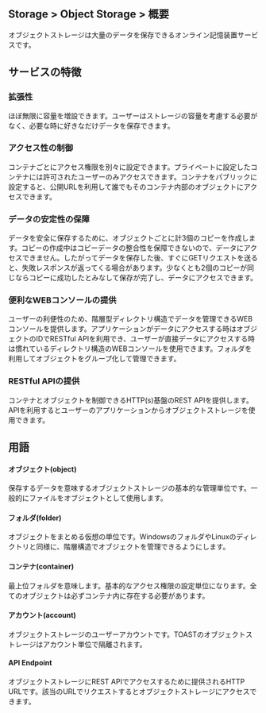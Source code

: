 ## Storage > Object Storage > 概要

オブジェクトストレージは大量のデータを保存できるオンライン記憶装置サービスです。

## サービスの特徴

### 拡張性

ほぼ無限に容量を増設できます。ユーザーはストレージの容量を考慮する必要がなく、必要な時に好きなだけデータを保存できます。

### アクセス性の制御

コンテナごとにアクセス権限を別々に設定できます。プライベートに設定したコンテナには許可されたユーザーのみアクセスできます。コンテナをパブリックに設定すると、公開URLを利用して誰でもそのコンテナ内部のオブジェクトにアクセスできます。

### データの安定性の保障

データを安全に保存するために、オブジェクトごとに計3個のコピーを作成します。コピーの作成中はコピーデータの整合性を保障できないので、データにアクセスできません。したがってデータを保存した後、すぐにGETリクエストを送ると、失敗レスポンスが返ってくる場合があります。少なくとも2個のコピーが同じならコピーに成功したとみなして保存が完了し、データにアクセスできます。

### 便利なWEBコンソールの提供

ユーザーの利便性のため、階層型ディレクトリ構造でデータを管理できるWEBコンソールを提供します。アプリケーションがデータにアクセスする時はオブジェクトのIDでRESTful APIを利用でき、ユーザーが直接データにアクセスする時は慣れているディレクトリ構造のWEBコンソールを使用できます。フォルダを利用してオブジェクトをグループ化して管理できます。

### RESTful APIの提供

コンテナとオブジェクトを制御できるHTTP(s)基盤のREST APIを提供します。 APIを利用するとユーザーのアプリケーションからオブジェクトストレージを使用できます。


## 用語
#### オブジェクト(object)
保存するデータを意味するオブジェクトストレージの基本的な管理単位です。一般的にファイルをオブジェクトとして使用します。
#### フォルダ(folder)
オブジェクトをまとめる仮想の単位です。WindowsのフォルダやLinuxのディレクトリと同様に、階層構造でオブジェクトを管理できるようにします。
#### コンテナ(container)
最上位フォルダを意味します。基本的なアクセス権限の設定単位になります。全てのオブジェクトは必ずコンテナ内に存在する必要があります。
#### アカウント(account)
オブジェクトストレージのユーザーアカウントです。TOASTのオブジェクトストレージはアカウント単位で隔離されます。
#### API Endpoint
オブジェクトストレージにREST APIでアクセスするために提供されるHTTP URLです。該当のURLでリクエストするとオブジェクトストレージにアクセスできます。
